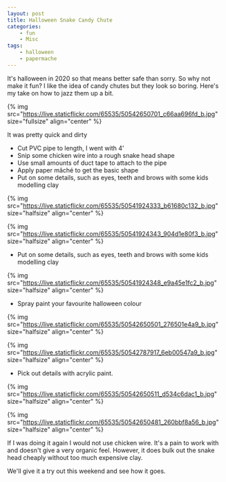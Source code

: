 ```yaml
---
layout: post
title: Halloween Snake Candy Chute
categories:
    - fun
    - Misc
tags:
    - halloween
    - papermache
---
```





It's halloween in 2020 so that means better safe than sorry. So why not make it fun? I like the idea of candy chutes but they look so boring. Here's my take on how to jazz them up a bit.




{% img src="https://live.staticflickr.com/65535/50542650701_c66aa696fd_b.jpg"  size="fullsize"  align="center" %}


It was pretty quick and dirty




<ul><li>Cut PVC pipe to length, I went with 4'</li><li>Snip some chicken wire into a rough snake head shape</li><li>Use small amounts of duct tape to attach to the pipe</li><li>Apply paper mâché to get the basic shape</li><li>Put on some details, such as eyes, teeth and brows with some kids modelling clay</li></ul>




{% img src="https://live.staticflickr.com/65535/50541924333_b61680c132_b.jpg"  size="halfsize"  align="center" %}




{% img src="https://live.staticflickr.com/65535/50541924343_904d1e80f3_b.jpg"  size="halfsize"  align="center" %}




<ul><li>Put on some details, such as eyes, teeth and brows with some kids modelling clay</li></ul>


{% img src="https://live.staticflickr.com/65535/50541924348_e9a45e1fc2_b.jpg"  size="halfsize"  align="center" %}


<ul id="block-de9e7db4-91e5-41c4-85cb-9c94603be7ff"><li>Spray paint your favourite halloween colour</li></ul>




{% img src="https://live.staticflickr.com/65535/50542650501_276501e4a9_b.jpg"  size="halfsize"  align="center" %}




{% img src="https://live.staticflickr.com/65535/50542787917_6eb00547a9_b.jpg"  size="halfsize"  align="center" %}




<ul><li>Pick out details with acrylic paint.</li></ul>




{% img src="https://live.staticflickr.com/65535/50542650511_d534c6dac1_b.jpg"  size="halfsize"  align="center" %}




{% img src="https://live.staticflickr.com/65535/50542650481_260bbf8a56_b.jpg"  size="halfsize"  align="center" %}




If I was doing it again I would not use chicken wire. It's a pain to work with and doesn't give a very organic feel. However, it does bulk out the snake head cheaply without too much expensive clay.




We'll give it a try out this weekend and see how it goes.









